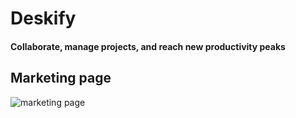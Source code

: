 # Deskify
#### Collaborate, manage projects, and reach new productivity peaks

## Marketing page
![marketing page](https://github.com/DemaPy/Deskify/assets/80632445/f3d45bf5-80cf-4098-9632-cba4a3a18c62)
